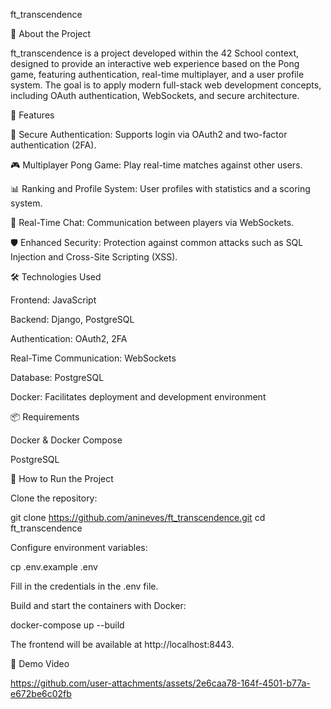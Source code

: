 ft_transcendence

📌 About the Project

ft_transcendence is a project developed within the 42 School context, designed to provide an interactive web experience based on the Pong game, featuring authentication, real-time multiplayer, and a user profile system. The goal is to apply modern full-stack web development concepts, including OAuth authentication, WebSockets, and secure architecture.



🚀 Features

  🔑 Secure Authentication: Supports login via OAuth2 and two-factor authentication (2FA).

  🎮 Multiplayer Pong Game: Play real-time matches against other users.

  📊 Ranking and Profile System: User profiles with statistics and a scoring system.
  
  💬 Real-Time Chat: Communication between players via WebSockets.

  🛡️ Enhanced Security: Protection against common attacks such as SQL Injection and Cross-Site Scripting (XSS).



🛠️ Technologies Used

  Frontend: JavaScript

  Backend: Django, PostgreSQL

  Authentication: OAuth2, 2FA

  Real-Time Communication: WebSockets

  Database: PostgreSQL

  Docker: Facilitates deployment and development environment



📦 Requirements

  Docker & Docker Compose

  PostgreSQL

🔧 How to Run the Project

  Clone the repository:

  git clone https://github.com/anineves/ft_transcendence.git
  cd ft_transcendence

  Configure environment variables:

  cp .env.example .env

  Fill in the credentials in the .env file.
  
  Build and start the containers with Docker:

  docker-compose up --build

  The frontend will be available at http://localhost:8443.


🎥 Demo Video


https://github.com/user-attachments/assets/2e6caa78-164f-4501-b77a-e672be6c02fb

